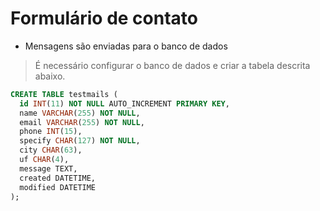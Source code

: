 # Formulário de contato

- Mensagens são enviadas para o banco de dados

> É necessário configurar o banco de dados e criar a tabela descrita abaixo.

```sql
CREATE TABLE testmails (
  id INT(11) NOT NULL AUTO_INCREMENT PRIMARY KEY,
  name VARCHAR(255) NOT NULL,
  email VARCHAR(255) NOT NULL,
  phone INT(15),
  specify CHAR(127) NOT NULL,
  city CHAR(63),
  uf CHAR(4),
  message TEXT,
  created DATETIME,
  modified DATETIME
);
```
